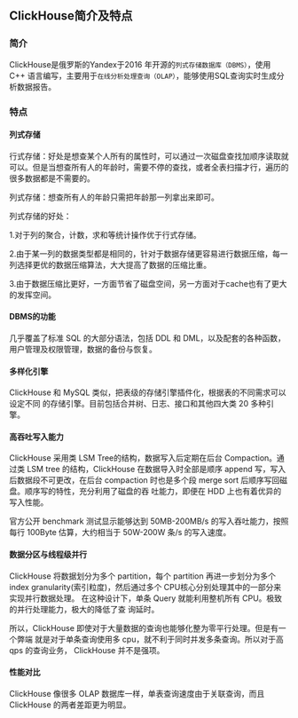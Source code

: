 ## ClickHouse简介及特点

### 简介

ClickHouse是俄罗斯的Yandex于2016 年开源的`列式存储数据库（DBMS）`，使用 C++ 语言编写，主要用于`在线分析处理查询（OLAP）`，能够使用SQL查询实时生成分析数据报告。

### 特点

#### 列式存储

行式存储：好处是想查某个人所有的属性时，可以通过一次磁盘查找加顺序读取就可以。但是当想查所有人的年龄时，需要不停的查找，或者全表扫描才行，遍历的很多数据都是不需要的。

列式存储：想查所有人的年龄只需把年龄那一列拿出来即可。

列式存储的好处：

1.对于列的聚合，计数，求和等统计操作优于行式存储。

2.由于某一列的数据类型都是相同的，针对于数据存储更容易进行数据压缩，每一列选择更优的数据压缩算法，大大提高了数据的压缩比重。

3.由于数据压缩比更好，一方面节省了磁盘空间，另一方面对于cache也有了更大的发挥空间。

#### DBMS的功能

几乎覆盖了标准 SQL 的大部分语法，包括 DDL 和 DML，以及配套的各种函数，用户管理及权限管理，数据的备份与恢复。

#### 多样化引擎

ClickHouse 和 MySQL 类似，把表级的存储引擎插件化，根据表的不同需求可以设定不同 的存储引擎。目前包括合并树、日志、接口和其他四大类 20 多种引擎。

#### 高吞吐写入能力

ClickHouse 采用类 LSM Tree的结构，数据写入后定期在后台 Compaction。通过类 LSM tree 的结构，ClickHouse 在数据导入时全部是顺序 append 写，写入后数据段不可更改，在后台 compaction 时也是多个段 merge sort 后顺序写回磁盘。顺序写的特性，充分利用了磁盘的吞 吐能力，即便在 HDD 上也有着优异的写入性能。 

官方公开 benchmark 测试显示能够达到 50MB-200MB/s 的写入吞吐能力，按照每行 100Byte 估算，大约相当于 50W-200W 条/s 的写入速度。

#### 数据分区与线程级并行

ClickHouse 将数据划分为多个 partition，每个 partition 再进一步划分为多个 index  granularity(索引粒度)，然后通过多个 CPU核心分别处理其中的一部分来实现并行数据处理。 在这种设计下，单条 Query 就能利用整机所有 CPU。极致的并行处理能力，极大的降低了查 询延时。 

所以，ClickHouse 即使对于大量数据的查询也能够化整为零平行处理。但是有一个弊端 就是对于单条查询使用多 cpu，就不利于同时并发多条查询。所以对于高 qps 的查询业务， ClickHouse 并不是强项。

#### 性能对比

ClickHouse 像很多 OLAP 数据库一样，单表查询速度由于关联查询，而且 ClickHouse 的两者差距更为明显。

